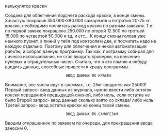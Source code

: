 калькулятор краски

  Создана для облегчения подсчета расхода краски, в конце смены. Зачастую покрасив 350.000-380.000 саморезов и потратив 20-25 кг краски,
необходимо посчитать расход краски по разным заявкам.
Т.е. по первой заявке покрашено 250.000
                       по второй 12.500
                      по третьей 15.000
                      по четвертой 50.000 и тд, и етс...
К концу смены голова уже немного пухнет, а линий у тебя под контролем две, и посчитать надо на каждую отдельно. Поэтому для облегчения 
и некой автоматизации работы, и собрал данную программу. 
  Так как, программу собирал для личного использования, не стал вводить проверки, на внесение нулевых и отрицательных чисел. Считаю, что я это помню 
и небуду вводить данные, способные привести к крашу программы.
  
  
                                ВВОД ДАННЫХ ПО КРАСКЕ
  Внимание, все числа идут в граммах, т.е. 25кг вводится как 25000!                              
  Первый запрос- ввод данных из журнала, нужно ввести либо остаток краски переданной предыдущей сменой, либо ноль, если остатка не было
  Второй запрос- ввод данных сколько взято со склада/ либо ноль.
  Третий запрос- ввод остатка краски на конец твоей смены.
  
                                ВВОД ДАННЫХ ПО САМОРЕЗАМ  
   Вводим открашенное по заявкам по очереди, для прекращения ввода заносим 0.
   
   
  
